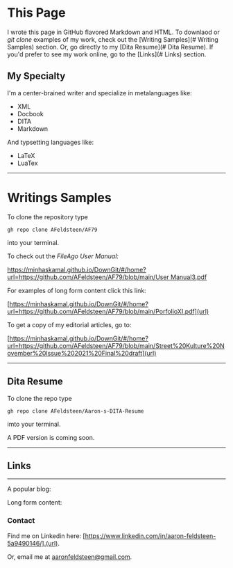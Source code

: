 

# This Page

I wrote this page in GitHub flavored Markdown and HTML. To downlaod or *git clone* examples of my work, check out the [Writing Samples](# Writing Samples)
section. Or, go directly to my [Dita Resume](# Dita Resume). If you'd prefer to see my work online, go to the [Links](# Links)
section.
 
## My Specialty  

I'm a center-brained writer and specialize in metalanguages like: 

- XML
- Docbook
- DITA
- Markdown

And typsetting languages like:

- LaTeX
- LuaTex


---

# Writings Samples 

To clone the repository type 

`
              gh repo clone AFeldsteen/AF79 
`

into your terminal. 


To check out the *FileAgo User Manual:*


[https://minhaskamal.github.io/DownGit/#/home?url=https://github.com/AFeldsteen/AF79/blob/main/User Manual3.pdf](URL)

For examples of long form content click this link: 


[https://minhaskamal.github.io/DownGit/#/home?url=https://github.com/AFeldsteen/AF79/blob/main/PorfolioXI.pdf](url)

To get a copy of my editorial articles, go to:

[https://minhaskamal.github.io/DownGit/#/home?url=https://github.com/AFeldsteen/AF79/blob/main/Street%20Kulture%20November%20Issue%202021%20Final%20draft](url)

---

## Dita Resume

To clone the repo type 

`gh repo clone AFeldsteen/Aaron-s-DITA-Resume`

imto your terminal. 

A PDF version is coming soon. 

---

## Links

--- 

A popular blog:

Long form content:


### Contact

Find me on Linkedin here: [https://www.linkedin.com/in/aaron-feldsteen-5a9490146/].(url).

Or, email me at [aaronfeldsteen@gmail.com](url).



